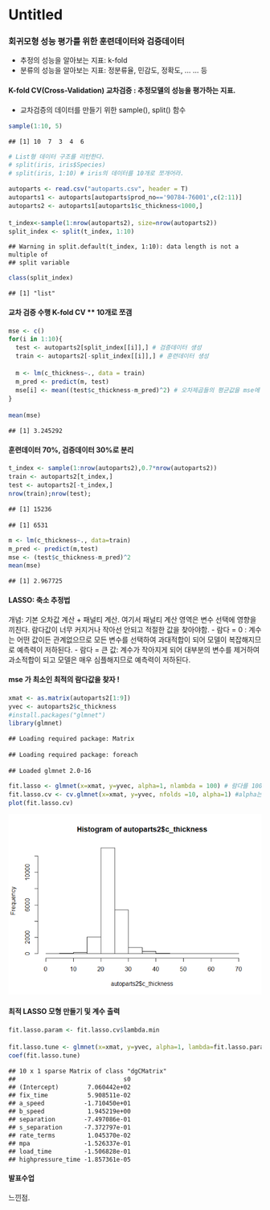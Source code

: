 Untitled
================

### 회귀모형 성능 평가를 위한 훈련데이터와 검증데이터

-   추정의 성능을 알아보는 지표: k-fold
-   분류의 성능을 알아보는 지표: 정분류율, 민감도, 정확도, ... ... 등

#### K-fold CV(Cross-Validation) 교차검증 : 추정모델의 성능을 평가하는 지표.

-   교차검증의 데이터를 만들기 위한 sample(), split() 함수

``` r
sample(1:10, 5)
```

    ## [1] 10  7  3  4  6

``` r
# List형 데이터 구조를 리턴한다.
# split(iris, iris$Species)
# split(iris, 1:10) # iris의 데이터를 10개로 쪼개어라.
```

``` r
autoparts <- read.csv("autoparts.csv", header = T)
autoparts1 <- autoparts[autoparts$prod_no=='90784-76001',c(2:11)]
autoparts2 <- autoparts1[autoparts1$c_thickness<1000,]

t_index<-sample(1:nrow(autoparts2), size=nrow(autoparts2))
split_index <- split(t_index, 1:10)
```

    ## Warning in split.default(t_index, 1:10): data length is not a multiple of
    ## split variable

``` r
class(split_index)
```

    ## [1] "list"

#### 교차 검증 수행 K-fold CV \*\* 10개로 쪼갬

``` r
mse <- c()
for(i in 1:10){
  test <- autoparts2[split_index[[i]],] # 검증데이터 생성
  train <- autoparts2[-split_index[[i]],] # 훈련데이터 생성
  
  m <- lm(c_thickness~., data = train)
  m_pred <- predict(m, test)
  mse[i] <- mean((test$c_thickness-m_pred)^2) # 오차제곱들의 평균값을 mse에 저장.
}

mean(mse)
```

    ## [1] 3.245292

#### 훈련데이터 70%, 검증데이터 30%로 분리

``` r
t_index <- sample(1:nrow(autoparts2),0.7*nrow(autoparts2))
train <- autoparts2[t_index,]
test <- autoparts2[-t_index,]
nrow(train);nrow(test);
```

    ## [1] 15236

    ## [1] 6531

``` r
m <- lm(c_thickness~., data=train)
m_pred <- predict(m,test)
mse <- (test$c_thickness-m_pred)^2
mean(mse)
```

    ## [1] 2.967725

#### LASSO: 축소 추정법

개념: 기본 오차값 계산 + 패널티 계산. 여기서 패널티 계산 영역은 변수 선택에 영향을 끼친다. 람다값이 너무 커지거나 작아선 안되고 적절한 값을 찾아야함. - 람다 = 0 : 계수는 어떤 값이든 관계없으므로 모든 변수를 선택하여 과대적합이 되어 모델이 복잡해지므로 예측력이 저하된다. - 람다 = 큰 값: 계수가 작아지게 되어 대부분의 변수를 제거하여 과소적합이 되고 모델은 매우 심플해지므로 예측력이 저하된다.

#### mse 가 최소인 최적의 람다값을 찾자 !

``` r
xmat <- as.matrix(autoparts2[1:9])
yvec <- autoparts2$c_thickness
#install.packages("glmnet")
library(glmnet)
```

    ## Loading required package: Matrix

    ## Loading required package: foreach

    ## Loaded glmnet 2.0-16

``` r
fit.lasso <- glmnet(x=xmat, y=yvec, alpha=1, nlambda = 100) # 람다를 100개 만들어 준다.
fit.lasso.cv <- cv.glmnet(x=xmat, y=yvec, nfolds =10, alpha=1) #alpha는 LASSO 수행 옵션
plot(fit.lasso.cv) 
```

![](/assets/img/unnamed-chunk-5-1.png)

#### 최적 LASSO 모형 만들기 및 계수 출력

``` r
fit.lasso.param <- fit.lasso.cv$lambda.min

fit.lasso.tune <- glmnet(x=xmat, y=yvec, alpha=1, lambda=fit.lasso.param)
coef(fit.lasso.tune)
```

    ## 10 x 1 sparse Matrix of class "dgCMatrix"
    ##                              s0
    ## (Intercept)        7.060442e+02
    ## fix_time           5.908511e-02
    ## a_speed           -1.710450e+01
    ## b_speed            1.945219e+00
    ## separation        -7.497086e-01
    ## s_separation      -7.372797e-01
    ## rate_terms         1.045370e-02
    ## mpa               -1.526337e-01
    ## load_time         -1.506828e-01
    ## highpressure_time -1.857361e-05

#### 발표수업

느낀점.
